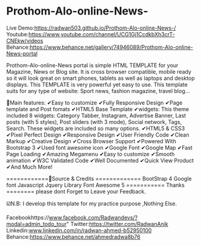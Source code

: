 # Prothom-Alo-online-News-

Live Demo:https://radwan503.github.io/Prothom-Alo-online-News-/
Youtube:https://www.youtube.com/channel/UCG1Gj1CcdkbXh3crT-CNEkw/videos
Behance:https://www.behance.net/gallery/74946089/Prothom-Alo-online-News-portal


Prothom-Alo-online-News portal is simple HTML TEMPLATE for your Magazine, News or Blog site. It is cross browser compatible, mobile ready so it will look great on smart phones, tablets as well as laptops and desktop displays. This TEMPLATE is very powerful yet easy to use. This template suits for any type of website: Sport news, fashion magazine, travel blog…

📌Main features:
✔Easy to customize
✔Fully Responsive Design
✔Page template and Post fomats
✔HTML5 Base Template
✔widgets: This theme included 8 widgets: Category Tabber, Instagram, Advertise Banner, Last posts (with 5 styles), Post sliders (with 3 mode), Social network, Tags, Search. These widgets are included so many options.
✔HTML5 & CSS3 
✔Pixel Perfect Design 
✔Responsive Design 
✔User Friendly Code 
✔Clean Markup 
✔Creative Design 
✔Cross Browser Support 
✔Powered With Bootstrap 3 
✔Used font awesome icon 
✔Google Font 
✔Google Map 
✔Fast Page Loading 
✔Amazing Megamenu 
✔Easy to customize 
✔Smooth animation 
✔W3C Validated Code 
✔Well Documented 
✔Quick View Product 
✔And Much More!

============📌Source & Credits ============= 
BootStrap 4 
Google font 
Javascript 
Jquery Library
 Font Awesome 5
  =========== Thanks ======== please dont Forget to Leave your Feedback.

☑️N.B: I develop this template for my practice purpose ,Nothing Else. 

Facebookhttps://www.facebook.com/Radwandevs/?modal=admin_todo_tour"
Twitter:https://twitter.com/RadwanAnik 
Linkedin:www.linkedin.com/in/radwan-ahmed-b52950100
Behance:https://www.behance.net/ahmedradwa8b76

